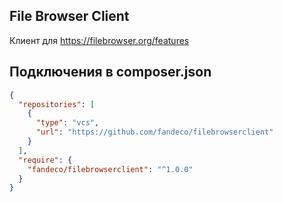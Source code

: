 ## File Browser Client

Клиент для https://filebrowser.org/features


## Подключения в composer.json

```json
{
  "repositories": [
    {
      "type": "vcs",
      "url": "https://github.com/fandeco/filebrowserclient"
    }
  ],
  "require": {
    "fandeco/filebrowserclient": "^1.0.0"
  }
}
```
